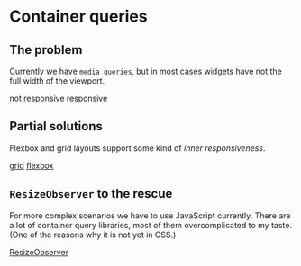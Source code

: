 # Container queries

## The problem

Currently we have `media queries`, but in most cases widgets have not the full width of the viewport.

[not responsive](example1.html)
[responsive](example2.html)

## Partial solutions

Flexbox and grid layouts support some kind of *inner responsiveness*.

[grid](example3.html)
[flexbox](example4.html)

## `ResizeObserver` to the rescue

For more complex scenarios we have to use JavaScript currently. There are a lot of container query libraries, most of them overcomplicated to my taste. (One of the reasons why it is not yet in CSS.)

[ResizeObserver](example5.html)

